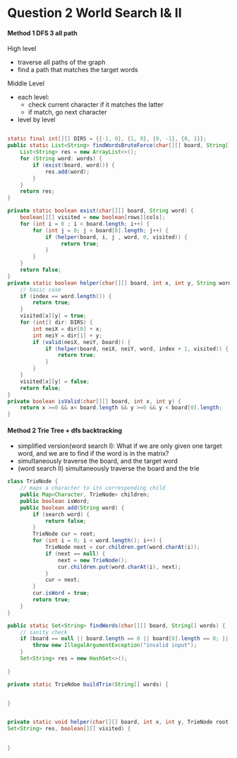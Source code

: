 # Question 2 World Search I& II

#### Method 1 DFS 3 all path

High level

* traverse all paths of the graph
* find a path that matches the target words

Middle Level

* each level:&#x20;
  * check current character if it matches the latter
  * if match, go next character
* level by level



```java

static final int[][] DIRS = {{-1, 0}, {1, 0}, {0, -1}, {0, 1}};
public static List<String> findWordsBruteForce(char[][] board, String[] words) {
    List<String> res = new ArrayList<>();
    for (String word: words) {
        if (exist(board, word))) {
            res.add(word);
        }
    }
    return res;
}

private static boolean exist(char[][] board, String word) {
    boolean[][] visited = new boolean[rows][cols];
    for (int i = 0 ; i < board.length; i++) {
        for (int j = 0; j < board[0].length; j++) {
            if (helper(board, i, j , word, 0, visited)) {
                 return true;
            }
        }
    }
    return false;
}
private static boolean helper(char[][] board, int x, int y, String word, int index, boolean[][] visited) {
    // basic case
    if (index == word.length()) {
        return true;
    }
    visited[x][y] = true;
    for (int[] dir: DIRS) {
        int neiX = dir[0] + x;
        int neiY = dir[1] + y;
        if (valid(neiX, neiY, board)) {
            if (helper(board, neiX, neiY, word, index + 1, visited)) {
                return true;
            }
        }
    }
    visited[x][y] = false;
    return false;
}
private boolean isValid(char[][] board, int x, int y) {
    return x >=0 && x< board.length && y >=0 && y < board[0].length;
}
```





#### Method 2 Trie Tree + dfs backtracking

* simplified version(word search I): What if we are only given one target word, and we are to find if the word is in the matrix?
* simultaneously traverse the board, and the target word
* (word search II) simultaneously traverse the board and the trie

```java
class TrieNode {
    // maps a character to its corresponding child
    public Map<Character, TrieNode> children;
    public boolean isWord;
    public boolean add(String word) {
        if (search word) {
            return false;
        }
        TrieNode cur = root;
        for (int i = 0; i < word.length(); i++) {
            TrieNode next = cur.children.get(word.charAt(i));
            if (next == null) {
                next = new TrieNode();
                cur.children.put(word.charAt(i), next);
            }
            cur = next;
        }
        cur.isWord = true;
        return true;
    }
}

public static Set<String> findWords(char[][] board, String[] words) {
    // sanity check
    if (board == null || board.length == 0 || board[0].length == 0; || words == null || words.length == 0) {
        throw new IllegalArgumentException("invalid input");
    }
    Set<String> res = new HashSet<>();
    
}

private static TrieNdoe buildTrie(String[] words) {


}


private static void helper(char[][] board, int x, int y, TrieNode root, StringBuilder sb, 
Set<String> res, boolean[][] visited) {
    

}
```

